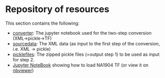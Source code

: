 # Repository of resources

This section contains the following:
  * [converter](https://github.com/tonyjurg/NA1904/tree/main/resources/converter): The jupyter notebook used for the two-step conversion (XML->pickle->TF)
  * [sourcedata](https://github.com/tonyjurg/NA1904/tree/main/resources/sourcedata): The XML data (as input to the first step of the conversion, i.e. XML -> pickle)
  * [picklefiles](https://github.com/tonyjurg/NA1904/tree/main/resources/picklefiles): The zipped pickle files (=output step 1) to be used as input for step 2.
  * [Jupyter NoteBook](https://github.com/tonyjurg/NA1904/blob/main/resources/load_text_fabric.ipynb) showing how to load NA1904 TF (or view it on [nbviewer](https://nbviewer.org/github/tonyjurg/NA1904/blob/main/resources/load_text_fabric.ipynb))
